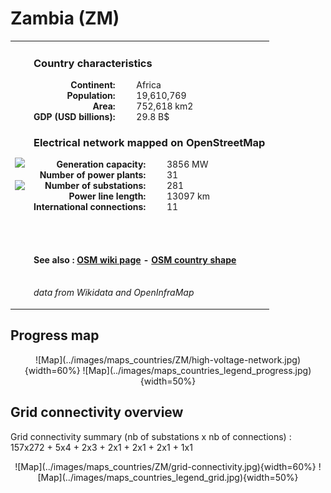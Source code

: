 # Zambia (ZM)

<table width="90%">
<tr>
<td>
<img src="http://commons.wikimedia.org/wiki/Special:FilePath/Flag%20of%20Zambia.svg" width="250">
<br><br>
<img src="http://commons.wikimedia.org/wiki/Special:FilePath/Zambia%20%28orthographic%20projection%29.svg" width="250"></td>
<td>
<h3>Country characteristics</h3>
<div style="display: inline-block;text-align:right;margin-right:30px;font-weight: bold;">
Continent:<br>Population:<br>Area:<br>GDP (USD billions):
</div>
<div style="display: inline-block;">
Africa<br>19,610,769<br>752,618 km2<br>29.8 B$
</div>
<h3>Electrical network mapped on OpenStreetMap</h3>
<div style="display: inline-block;text-align:right;margin-right:30px;font-weight: bold;">Generation capacity:<br>
Number of power plants:<br>
Number of substations:<br>
Power line length:<br>
International connections:<br>
</div>
<div style="display: inline-block;">3856 MW<br>
31<br>
281<br>
13097 km<br>
11<br>
</div>

<br><br><h4>See also :
<a href="https://wiki.openstreetmap.org/wiki/Power_networks/Zambia" target="_blank">OSM wiki page</a> -
<a href="https://openstreetmap.org/relation/195271" target="_blank">OSM country shape</a>
</h4>

<br><i>data from Wikidata and OpenInfraMap</i>
</td>
</tr>
</table>


## Progress map

<center>![Map](../images/maps_countries/ZM/high-voltage-network.jpg){width=60%}
![Map](../images/maps_countries_legend_progress.jpg){width=50%}</center>



## Grid connectivity overview

Grid connectivity summary (nb of substations x nb of connections) :<br>157x272 + 5x4 + 2x3 + 2x1 + 2x1 + 2x1 + 1x1

<center>![Map](../images/maps_countries/ZM/grid-connectivity.jpg){width=60%}
![Map](../images/maps_countries_legend_grid.jpg){width=50%}</center>

